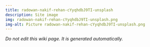 ```yaml
---
title: radowan-nakif-rehan-cYyqhdbJ9TI-unsplash
description: Site image
img: radowan-nakif-rehan-cYyqhdbJ9TI-unsplash.png
img-alt: Picture radowan-nakif-rehan-cYyqhdbJ9TI-unsplash.png
---
```


_Do not edit this wiki page. It is generated automatically._ 

